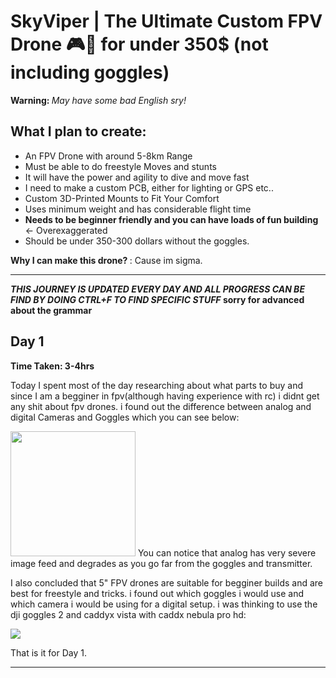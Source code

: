 # SkyViper | The Ultimate Custom FPV Drone 🎮🚁 for under 350$ (not including goggles)

<b>Warning: </b><i>May have some bad English sry!</i>

## What I plan to create:
 - An FPV Drone with around 5-8km Range
 - Must be able to do freestyle Moves and stunts
 - It will have the power and agility to dive and move fast
 - I need to make a custom PCB, either for lighting or GPS etc..
 - Custom 3D-Printed Mounts to Fit Your Comfort
 - Uses minimum weight and has considerable flight time
 - <b>Needs to be beginner friendly and you can have loads of fun building</b> <- Overexaggerated
 - Should be under 350-300 dollars without the goggles.

<b>Why I can make this drone? </b>: Cause im sigma.
<hr>

<b><i>THIS JOURNEY IS UPDATED EVERY DAY AND ALL PROGRESS CAN BE FIND BY DOING CTRL+F TO FIND SPECIFIC STUFF</i> sorry for advanced about the grammar</b>

## Day 1
<b>Time Taken: 3-4hrs</b>

Today I spent most of the day researching about what parts to buy and since I am a begginer in fpv(although having experience with rc) i didnt get any shit about fpv drones. i found out the difference between analog and digital Cameras and Goggles which you can see below:

<img src="https://news.quadpartpicker.com/content/images/2024/02/w8w7yb57vsd31.webp" height="200px">
You can notice that analog has very severe image feed and degrades as you go far from the goggles and transmitter.

I also concluded that 5" FPV drones are suitable for begginer builds and are best for freestyle and tricks.
i found out which goggles i would use and which camera i would be using for a digital setup.
i was thinking to use the dji goggles 2 and caddyx vista with caddx nebula pro hd:

<img src="https://hc-cdn.hel1.your-objectstorage.com/s/v3/0a3bfcadc24088572b1b597e4a1992e09ced644e_nebula_dji.png">

That is it for Day 1.
<hr>

